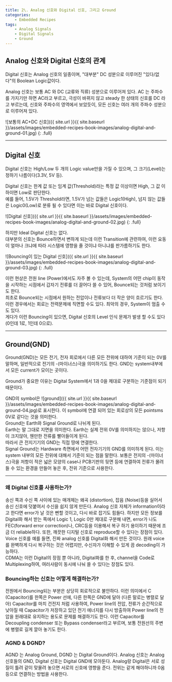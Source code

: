 ```yaml
---
title: 2\. Analog 신호와 Digital 신호, 그리고 Ground
categories:
    - Embedded Recipes
tags:
    - Analog Signals
    - Digital Signals
    - Ground
---
```

## Analog 신호와 Digital 신호의 관계  
Digital 신호는 Analog 신호의 일종이며, "대부분" DC 성분으로 이루어진 "있다/없다"의 Boolean Logic값이다.  

Analog 신호는 보통 AC 와 DC (교류와 직류) 성분으로 이루어져 있다. AC 는 주파수를 가지기만 하면 AC라고 부르고, 극성이 바뀌지 않고 steady 한 상태의 신호를 DC 라고 부르는데, 신호와 주파수의 영역에서 보았듯이, 모든 신호는 여러 개의 주파수 성분으로 이루어져 있다.  

![보통의 AC+DC 신호]({{ site.url }}{{ site.baseurl }}/assets/images/embedded-recipes-book-images/analog-digital-and-ground-01.jpg)
{: .full}  

* * *
## Digital 신호  
Digital 신호는 High/Low 두 개의 Logic value만을 가질 수 있으며, 그 크기(Level)는 정하기 나름이다(3.3V, 5V 등).  

Digital 신호는 한계 값 또는 임계 값(Threshold)라는 특정 값 이상이면 High, 그 값 이하이면 Low로 판단한다.  
예를 들어, 1.5V가 Threshold라면, 1.5V가 넘는 값들은 Logic1(High), 넘지 않는 값들은 Logic0(Low)로 분류 될 수 있다면 이는 바로 Digital 신호이다.  

![Digital 신호]({{ site.url }}{{ site.baseurl }}/assets/images/embedded-recipes-book-images/analog-digital-and-ground-02.jpg)
{: .full}  

하지만 Ideal Digital 신호는 없다.  
대부분의 신호는 Bounce하면서 변하게 되는데 이런 Transition에 관련하여, 이런 요동이 얼마나 크냐에 따라 시스템에 영향을 줄 것이냐 아니냐를 판가름하기도 한다.  

![Bouncing이 있는 Digital 신호]({{ site.url }}{{ site.baseurl }}/assets/images/embedded-recipes-book-images/analog-digital-and-ground-03.jpg)
{: .full}  

이런 현상은 전원 line (Power)에서도 자주 볼 수 있는데, System의 어떤 chip이 동작을 시작하는 시점에서 갑자기 전류를 더 끌어다 쓸 수 있어, Bounce되는 것처럼 보이기도 한다.  
최초로 Bounce되는 시점에서 원하는 전압이나 전류보다 더 작은 양이 흐르기도 한다. 이런 경우에서는 회로는 전력문제에 직면할 수도 있다. 최악의 경우, System이 멈출 수도 있다.  
게다가 이런 Bouncing이 있으면, Digital 신호의 Level 인식 문제가 발생 할 수도 있다(0인데 1로, 1인데 0으로).  

* * *
## Ground(GND)  
Ground(GND)는 모든 전기, 전자 회로에서 다른 모든 전위에 대하여 기준이 되는 0V를 말하며, 일반적으로 전기의 -(마이너스)극을 의미하기도 한다. GND는 system내부에서 모든 current가 모이는 곳이다.  

Ground가 중요한 이유는 Digital System에서 1과 0을 제대로 구분하는 기준점이 되기 때문이다.

GND의 symbol은 ![ground]({{ site.url }}{{ site.baseurl }}/assets/images/embedded-recipes-book-images/analog-digital-and-ground-04.jpg)로 표시한다. 이 symbol에 연결 되어 있는 회로상의 모든 pointsms 0V로 같다는 것을 의미한다.  
Ground는 Earth와 Signal Ground로 나뉘게 된다.  
Earth는 말 그대로 지면을 의미한다. Earth는 실제 전위 0V를 의미하지는 않으나, 저항이 크지않아, 웬만한 전류를 빨아들이게 된다.  
따라서 큰 전지기기의 GND는 직접 땅에 연결한다.  
Signal Ground는 Hardware 측면에서 어떤 전자기기의 GND를 의미하게 된다. 이는 system 내부의 모든 전위에 대해서 기준이 되는 점을 말한다. 보통은 전지의 -(마이너스)극을 저항이 적은 넓은 모양의 case나 PCB기판의 뒷면 등에 연결하여 전류가 몰려들 수 있는 환경을 만들어 놓은 후, 전위 기준으로 사용한다.  

* * *
### 왜 Digital 신호를 사용하는가?  
송신 쪽과 수신 쪽 사이에 있는 매개체는 왜곡 (distortion), 잡음 (Noise)등을 실어서 송신 신호에 덧붙여서 수신을 쉽지 않게 만든다. Analog 신호 자체가 information이라고 한다면 error가 날 것은 뻔할 것이고, 다시 바로 잡기도 힘들다. 하지만 모든 정보를 Digital화 해서 받는 쪽에서 Logic 1, Logic 0만 제대로 구분해 내면, error가 나도 FEC(forward error correction)나, CRC등을 이용해서 복구 하기 용이하기 때문에 조금 더 reliable하다. 또한, 깨끗한 디지털 신호로 reproduce할 수 있다는 장점이 있다.  
Voice 신호를 예를 들면, 진짜 analog 신호를 Digital화 해서 만든 것이다. 원래 voice를 완벽하게 다시 복구하는 것은 어렵지만, 수신자가 이해할 수 있게 끔 decoding이 가능하다.  
CDMA는 이런 Digital의 장점 뿐 아니라, Digital화를 한 후, channel을 Code로 Multiplexing하여, 여러사람이 동시에 나눠 쓸 수 있다는 장점도 있다.  

### Bouncing하는 신호는 어떻게 해결하는가?  
전원에서 Bouncing되는 부분은 상당히 회로적으로 불안하다. 이런 의미에서 C (Capacitor)를 한쪽은 Power 선에, 다른 한쪽은 GND에 달아 (다른 말로는 병렬로 달아) Capacitor를 마치 건전지 처럼 사용하여, Power line의 전압, 전류가 순간적으로 낮아질 때 Capacitor가 저장하고 있던 전기 에너지를 다시 방출하여 Power line의 전압을 원래대로 유지하는 용도로 문제를 해결하기도 한다. 이런 Capacitor를 Decoupling condenser 또는 Bypass condenser라고 부르며, 보통 전원선의 주변에 병렬로 길게 깔아 놓기도 한다.  

### AGND & DGND?
AGND 는 Analog Ground, DGND 는 Digital Ground이다. Analog 신호는 Analog 신호들의 GND, Digital 신호는 Digital GND에 모아둔다. Analog랑 Digital은 서로 성질이 틀려 같이 맞물려 놓으면 서로의 신호에 영향을 준다. 전위는 같게 해야하니까 0옴등으로 연결하는 방법을 사용한다. 